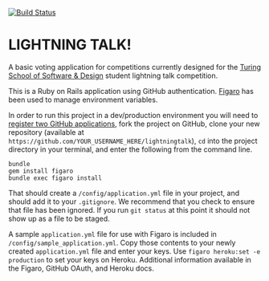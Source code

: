 [![Build Status](https://travis-ci.org/s-espinosa/lightning_talks.svg?branch=master)](https://travis-ci.org/s-espinosa/lightning_talks)

# LIGHTNING TALK!

A basic voting application for competitions currently designed for the [Turing School of Software & Design](https://www.turing.io/) student lightning talk competition.

This is a Ruby on Rails application using GitHub authentication. [Figaro](https://github.com/laserlemon/figaro) has been used to manage environment variables.

In order to run this project in a dev/production environment you will need to [register two GitHub applications](https://github.com/settings/applications/new), fork the project on GitHub, clone your new repository (available at `https://github.com/YOUR_USERNAME_HERE/lightningtalk`), `cd` into the project directory in your terminal, and enter the following from the command line.

```
bundle
gem install figaro
bundle exec figaro install
```

That should create a `/config/application.yml` file in your project, and should add it to your `.gitignore`. We recommend that you check to ensure that file has been ignored. If you run `git status` at this point it should not show up as a file to be staged.

A sample `application.yml` file for use with Figaro is included in `/config/sample_application.yml`. Copy those contents to your newly created `application.yml` file and enter your keys. Use `figaro heroku:set -e production` to set your keys on Heroku. Additional information available in the Figaro, GitHub OAuth, and Heroku docs.

